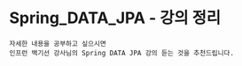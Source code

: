 # Spring_DATA_JPA - 강의 정리

```
자세한 내용을 공부하고 싶으시면 
인프런 백기선 강사님의 Spring DATA JPA 강의 듣는 것을 추천드립니다.
```

